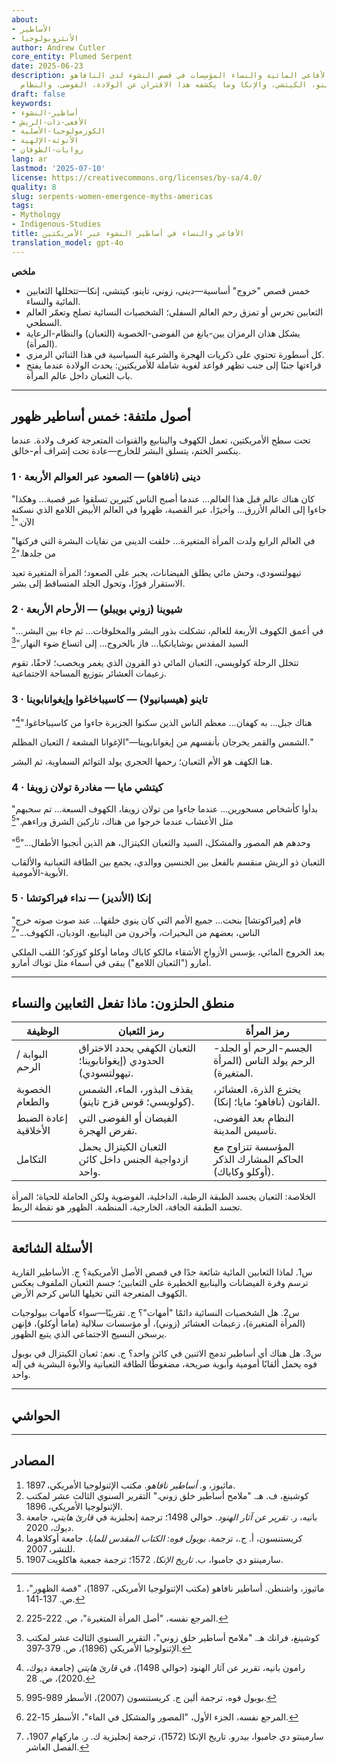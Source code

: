 ```yaml
---
about:
- الأساطير
- الأنثروبولوجيا
author: Andrew Cutler
core_entity: Plumed Serpent
date: 2025-06-23
description: كيف تشارك الأفاعي المائية والنساء المؤسِسات في قصص النشوء لدى النافاهو،
  الزوني، التاينو، الكيتشي، والإنكا وما يكشفه هذا الاقتران عن الولادة، الفوضى، والنظام.
draft: false
keywords:
- أساطير-النشوء
- الأفعى-ذات-الريش
- الكوزمولوجيا-الأصلية
- الأنوثة-الإلهية
- روايات-الطوفان
lang: ar
lastmod: '2025-07-10'
license: https://creativecommons.org/licenses/by-sa/4.0/
quality: 8
slug: serpents-women-emergence-myths-americas
tags:
- Mythology
- Indigenous-Studies
title: الأفاعي والنساء في أساطير النشوء عبر الأمريكتين
translation_model: gpt-4o
---
```


**ملخص**

- خمس قصص "خروج" أساسية—دينى، زوني، تاينو، كيتشي، إنكا—تتخللها الثعابين المائية والنساء.
- الثعابين تحرس أو تمزق رحم العالم السفلي؛ الشخصيات النسائية تصلح وتعمّر العالم السطحي.
- يشكل هذان الرمزان يين-يانغ من الفوضى-الخصوبة (الثعبان) والنظام-الرعاية (المرأة).
- كل أسطورة تحتوي على ذكريات الهجرة والشرعية السياسية في هذا الثنائي الرمزي.
- قراءتها جنبًا إلى جنب تظهر قواعد لغوية شاملة للأمريكتين: يحدث الولادة عندما يفتح باب الثعبان داخل عالم المرأة.

---

## أصول ملتفة: خمس أساطير ظهور

تحت سطح الأمريكتين، تعمل الكهوف والينابيع والقنوات المتعرجة كغرف ولادة. عندما ينكسر الختم، يتسلق البشر للخارج—عادة تحت إشراف أم-خالق.

### 1 · دينى (نافاهو) — الصعود عبر العوالم الأربعة

"كان هناك عالم قبل هذا العالم... عندما أصبح الناس كثيرين تسلقوا عبر قصبة... وهكذا جاءوا إلى العالم الأزرق... وأخيرًا، عبر القصبة، ظهروا في العالم الأبيض اللامع الذي نسكنه الآن."[^1]

"في العالم الرابع ولدت المرأة المتغيرة... خلقت الدينى من نفايات البشرة التي فركتها من جلدها."[^2]

تيهولتسودي، وحش مائي يطلق الفيضانات، يجبر على الصعود؛ المرأة المتغيرة تعيد الاستقرار فورًا، وتحول الجلد المتساقط إلى بشر.

### 2 · شيوينا (زوني بويبلو) — الأرحام الأربعة

"في أعمق الكهوف الأربعة للعالم، تشكلت بذور البشر والمخلوقات... ثم جاء بين البشر... السيد المقدس بوشايانكيا... فاز بالخروج... إلى اتساع ضوء النهار."[^3]

تتخلل الرحلة كولويسي، الثعبان المائي ذو القرون الذي يغمر ويخصب؛ لاحقًا، تقوم زعيمات العشائر بتوزيع المساحة الاجتماعية.

### 3 · تاينو (هيسبانيولا) — كاسيباخاغوا وإيغوانابوينا

"هناك جبل... به كهفان... معظم الناس الذين سكنوا الجزيرة جاءوا من كاسيباخاغوا."[^4]

الشمس والقمر يخرجان بأنفسهم من إيغوانابوينا—"الإغوانا المشعة / الثعبان المظلم."

هنا الكهف هو الأم الثعبان؛ رحمها الحجري يولد التوائم السماوية، ثم البشر.

### 4 · كيتشي مايا — مغادرة تولان زويفا

"بدأوا كأشخاص مسحورين... عندما جاءوا من تولان زويفا، الكهوف السبعة... تم سحبهم مثل الأعشاب عندما خرجوا من هناك، تاركين الشرق وراءهم."[^5]

"وحدهم هم المصور والمشكل، السيد والثعبان الكيتزال، هم الذين أنجبوا الأطفال..."[^6]

الثعبان ذو الريش منقسم بالفعل بين الجنسين ووالدي، يجمع بين الطاقة الثعبانية والألقاب الأبوية-الأمومية.

### 5 · إنكا (الأنديز) — نداء فيراكوتشا

"قام [فيراكوتشا] بنحت... جميع الأمم التي كان ينوي خلقها... عند صوت صوته خرج الناس، بعضهم من البحيرات، وآخرون من الينابيع، الوديان، الكهوف..."[^7]

بعد الخروج المائي، يؤسس الأزواج الأشقاء مالكو كاباك وماما أوكلو كوزكو؛ اللقب الملكي أمارو ("الثعبان اللامع") يبقى في أسماء مثل توباك أمارو.

---

## منطق الحلزون: ماذا تفعل الثعابين والنساء

| الوظيفة | رمز الثعبان | رمز المرأة |
|----------|---------------|-------------|
| البوابة / الرحم | الثعبان الكهفي يحدد الاختراق الحدودي (إيغوانابوينا؛ تيهولتسودي). | الجسم-الرحم أو الجلد-الرحم يولد الناس (المرأة المتغيرة). |
| الخصوبة والطعام | يقذف البذور، الماء، الشمس (كولويسي؛ قوس قزح تاينو). | يخترع الذرة، العشائر، القانون (نافاهو؛ مايا؛ إنكا). |
| إعادة الضبط الأخلاقية | الفيضان أو الفوضى التي تفرض الهجرة. | النظام بعد الفوضى، تأسيس المدينة. |
| التكامل | الثعبان الكيتزال يحمل ازدواجية الجنس داخل كائن واحد. | المؤسسة تتزاوج مع الحاكم المشارك الذكر (أوكلو وكاباك). |

الخلاصة: الثعبان يجسد الطبقة الرطبة، الداخلية، الفوضوية ولكن الحاملة للحياة؛ المرأة تجسد الطبقة الجافة، الخارجية، المنظمة. الظهور هو نقطة الربط.

---

## الأسئلة الشائعة

س1. لماذا الثعابين المائية شائعة جدًا في قصص الأصل الأمريكية؟
ج. الأساطير القارية ترسم وفرة الفيضانات والينابيع الخطيرة على الثعابين؛ جسم الثعبان الملفوف يعكس الكهوف المتعرجة التي تخيلها الناس كرحم الأرض.

س2. هل الشخصيات النسائية دائمًا "أمهات"؟
ج. تقريبًا—سواء كأمهات بيولوجيات (المرأة المتغيرة)، زعيمات العشائر (زوني)، أو مؤسسات سلالية (ماما أوكلو)، فإنهن يرسخن النسيج الاجتماعي الذي يتبع الظهور.

س3. هل هناك أي أساطير تدمج الاثنين في كائن واحد؟
ج. نعم: ثعبان الكيتزال في بوبول فوه يحمل ألقابًا أمومية وأبوية صريحة، مضغوطًا الطاقة الثعبانية والأبوة البشرية في إله واحد.

---

## الحواشي

[^1]: ماثيوز، واشنطن. أساطير نافاهو (مكتب الإثنولوجيا الأمريكي، 1897)، "قصة الظهور"، ص. 137-141.
[^2]: المرجع نفسه، "أصل المرأة المتغيرة"، ص. 222-225.
[^3]: كوشينغ، فرانك هـ. "ملامح أساطير خلق زوني"، التقرير السنوي الثالث عشر لمكتب الإثنولوجيا الأمريكي (1896)، ص. 379-397.
[^4]: رامون بانيه، تقرير عن آثار الهنود (حوالي 1498)، في *قارئ هايتي* (جامعة ديوك، 2020)، ص. 28.
[^5]: بوبول فوه، ترجمة ألين ج. كريستنسون (2007)، الأسطر 989-995.
[^6]: المرجع نفسه، الجزء الأول، "المصور والمشكل في الماء"، الأسطر 15-22.
[^7]: سارمينتو دي جامبوا، بيدرو. تاريخ الإنكا (1572)، ترجمة إنجليزية ك. ر. ماركهام 1907، الفصل العاشر.

---

## المصادر

1. ماثيوز، و. *أساطير نافاهو*. مكتب الإثنولوجيا الأمريكي، 1897.
2. كوشينغ، ف. هـ. "ملامح أساطير خلق زوني." التقرير السنوي الثالث عشر لمكتب الإثنولوجيا الأمريكي، 1896.
3. بانيه، ر. *تقرير عن آثار الهنود*. حوالي 1498؛ ترجمة إنجليزية في *قارئ هايتي*، جامعة ديوك، 2020.
4. كريستنسون، أ. ج.، ترجمة. *بوبول فوه: الكتاب المقدس للمايا*. جامعة أوكلاهوما للنشر، 2007.
5. سارمينتو دي جامبوا، ب. *تاريخ الإنكا*. 1572؛ ترجمة جمعية هاكلويت 1907.